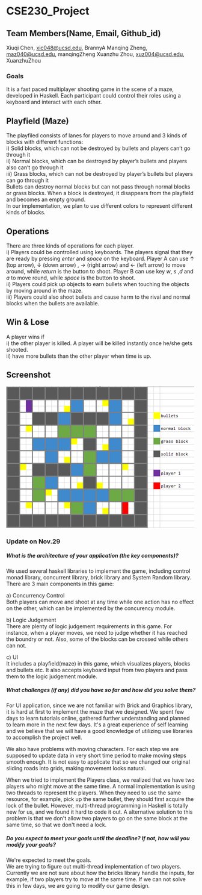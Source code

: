 # CSE230_Project

## Team Members(Name, Email, Github_id)
Xiuqi Chen, xic048@ucsd.edu, BrannyA
Manqing Zheng, maz040@ucsd.edu, manqingZheng
Xuanzhu Zhou, xuz004@ucsd.edu, XuanzhuZhou

### Goals
It is a fast paced multiplayer shooting game in the scene of a maze, developed in Haskell. Each participant could control their roles using a keyboard and interact with each other.

## Playfield (Maze)
The playfiled consists of lanes for players to move around and 3 kinds of blocks with different functions:   
i) Solid blocks, which can not be destroyed by bullets and players can’t go through it   
ii) Normal blocks, which can be destroyed by player’s bullets and players also can’t go through it   
iii) Grass blocks, which can not be destroyed  by player’s bullets but players can go through it    
Bullets can destroy normal blocks but can not pass through normal blocks or grass blocks. When a block is destroyed, it disappears from the playfield and becomes an empty ground.    
In our implementation, we plan to use different colors to represent different kinds of blocks.     

## Operations
There are three kinds of operations for each player.    
i) Players could be controlled using keyboards. The players signal that they are ready by pressing *enter* and *space* on the keyboard. Player A can use ↑ (top arrow),  ↓ (down arrow) ,  → (right arrow) and ← (left arrow) to move around, while *return* is the button to shoot. Player B can use key *w*, *s* ,*d*  and *a* to move round, while *space* is the button to shoot.     
ii) Players could pick up objects to earn bullets when touching the objects by moving around in the maze.     
iii) Players could also shoot bullets and cause harm to the rival and normal blocks when the bullets are available.     

## Win & Lose
A player wins if    
i) the other player is killed. A player will be killed instantly once he/she gets shooted.   
ii) have more bullets than the other player when time is up.   

## Screenshot
<img src="/screenshot/sample.png" width="500"> 

### Update on Nov.29

##### What is the architecture of your application (the key components)?
We used several haskell libraries to implement the game, including control monad library, concurrent library, brick library and System Random library.      
There are 3 main components in this game:     

a) Concurrency Control      
Both players can move and shoot at any time while one action has no effect on the other, which can be implemented by the concurency module.      

b) Logic Judgement      
There are plenty of logic judgement requirements in this game. For instance, when a player moves, we need to judge whether it has reached the boundry or not. Also, some of the blocks can be crossed while others can not.       

c) UI     
It includes a playfield(maze) in this game, which visualizes players, blocks and bullets etc. It also accepts keyboard input from two players and pass them to the logic judgement module.      

##### What challenges (if any) did you have so far and how did you solve them?
For UI application, since we are not familiar with Brick and Graphics library, it is hard at first to implement the maze that we designed. We spent few days to learn tutorials online, gathered further understanding and planned to learn more in the next few days. It's a great experience of self learning and we believe that we will have a good knowledge of utilizing use libraries to accomplish the project well.    

We also have problems with moving characters. For each step we are supposed to update data in very short time period to make moving steps smooth enough. It is not easy to applicate that so we changed our original sliding roads into grids, making movement looks natural.    

When we tried to implement the Players class, we realized that we have two players who might move at the same time. A normal implementation is using two threads to represent the players. When they need to use the same resource, for example, pick up the same bullet, they should first acquire the lock of the bullet. However, multi-thread programming in Haskell is totally new for us, and we found it hard to code it out. A alternative solution to this problem is that we don't allow two players to go on the same block at the same time, so that we don't need a lock.      

##### Do you expect to meet your goals until the deadline? If not, how will you modify your goals?
We're expected to meet the goals.    
We are trying to figure out multi-thread implementation of two players. Currently we are not sure about how the bricks library handle the inputs, for example, if two players try to move at the same time. If we can not solve this in few days, we are going to modify our game design.    

